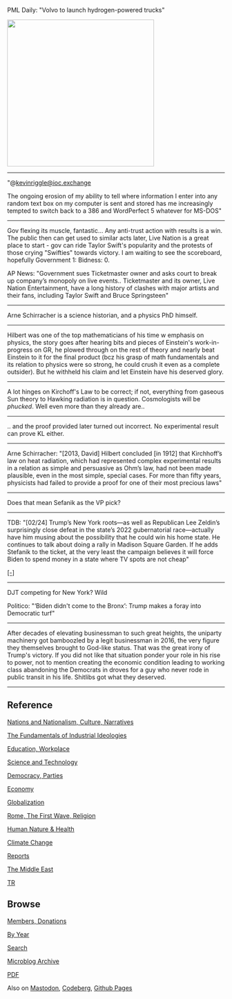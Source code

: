 
PML Daily: "Volvo to launch hydrogen-powered trucks"

<img width='340' src='https://i0.wp.com/www.pmldaily.com/wp-content/uploads/2024/05/volvo-truck-with-combustion-engine-running-on-hydrogen_original-file.jpg?w=900&ssl=1'/> 

---

"@kevinriggle@ioc.exchange

The ongoing erosion of my ability to tell where information I enter
into any random text box on my computer is sent and stored has me
increasingly tempted to switch back to a 386 and WordPerfect 5
whatever for MS-DOS"

---

Gov flexing its muscle, fantastic... Any anti-trust action with
results is a win. The public then can get used to similar acts later,
Live Nation is a great place to start - gov can ride Taylor Swift's
popularity and the protests of those crying "Swifties" towards
victory. I am waiting to see the scoreboard, hopefully Government 1:
Bidness: 0.

AP News: "Government sues Ticketmaster owner and asks court to break
up company’s monopoly on live events.. Ticketmaster and its owner,
Live Nation Entertainment, have a long history of clashes with major
artists and their fans, including Taylor Swift and Bruce Springsteen"

---

Arne Schirracher is a science historian, and a physics PhD himself.

---

Hilbert was one of the top mathematicians of his time w emphasis on
physics, the story goes after hearing bits and pieces of Einstein's
work-in-progress on GR, he plowed through on the rest of theory and
nearly beat Einstein to it for the final product (bcz his grasp of
math fundamentals and its relation to physics were so strong, he could
crush it even as a complete outsider). But he withheld his claim and
let Einstein have his deserved glory.

---

A lot hinges on Kirchoff's Law to be correct; if not, everything from
gaseous Sun theory to Hawking radiation is in question. Cosmologists will
be *phucked*. Well even more than they already are..

---

.. and the proof provided later turned out incorrect. No experimental
result can prove KL either. 

---

Arne Schirracher: "[2013, David] Hilbert concluded [in 1912] that
Kirchhoff’s law on heat radiation, which had represented complex
experimental results in a relation as simple and persuasive as Ohm’s
law, had not been made plausible, even in the most simple, special
cases. For more than fifty years, physicists had failed to provide a
proof for one of their most precious laws"

---

Does that mean Sefanik as the VP pick? 

---

TDB: "[02/24] Trump’s New York roots—as well as Republican Lee
Zeldin’s surprisingly close defeat in the state’s 2022 gubernatorial
race—actually have him musing about the possibility that he could win
his home state. He continues to talk about doing a rally in Madison
Square Garden. If he adds Stefanik to the ticket, at the very least
the campaign believes it will force Biden to spend money in a state
where TV spots are not cheap"

[[-]](https://www.thedailybeast.com/heres-why-elise-stefanik-will-be-trumps-pick-for-vice-president)

---

DJT competing for New York? Wild

Politico: "‘Biden didn't come to the Bronx’: Trump makes a foray into
Democratic turf"

---

After decades of elevating businessman to such great heights, the
uniparty machinery got bamboozled by a legit businessman in 2016, the
very figure they themselves brought to God-like status. That was the
great irony of Trump's victory. If you did not like that situation
ponder your role in his rise to power, not to mention creating the
economic condition leading to working class abandoning the Democrats
in droves for a guy who never rode in public transit in his
life. Shitlibs got what they deserved. 

---

## Reference

[Nations and Nationalism, Culture, Narratives](0119/2013/02/nations-and-nationalism.html)

[The Fundamentals of Industrial Ideologies](0119/2011/04/fundamentals-of-industrial-ideologies.html)

[Education, Workplace](0119/2017/09/education-workplace.html)

[Science and Technology](0119/2018/09/science-technology.html)

[Democracy, Parties](0119/2016/11/democracy.html)

[Economy](2021/01/economy.html)

[Globalization](0119/2018/09/globalization.html)

[Rome, The First Wave, Religion](0119/2017/12/rome.html)

[Human Nature & Health](2020/07/human-nature.html)

[Climate Change](2022/01/climate.html)

[Reports](2021/01/reports.html)

[The Middle East](0119/2019/07/middleeast.html)

[TR](../tr/index.html)

## Browse

[Members, Donations](2022/08/members.html)

[By Year](years.html)

[Search](search.html)

[Microblog Archive](mbl/index.html)

[PDF](https://drive.google.com/uc?export=view&id=1FSi-1MnqXVq_PVTEXzzflwN8-7h92N_R)

Also on 
[Mastodon](https://fosstodon.org/@muratk5n),
[Codeberg](https://muratk5n.codeberg.page/en/),
[Github Pages](https://muratk5n.github.io/thirdwave/en/)
